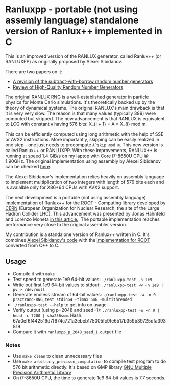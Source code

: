 # Ranluxpp - portable (not using assemly language) standalone version of Ranlux++ implemented in C

This is an improved version of the RANLUX generator, called Ranlux++ (or RANLUXPP) as originally proposed by Alexei Sibidanov.

There are two papers on it:
* [A revision of the subtract-with-borrow random number generators](https://arxiv.org/pdf/1705.03123.pdf)
* [Review of High-Quality Random Number Generators](https://arxiv.org/pdf/1903.01247.pdf)

The [original RANLUX RNG](https://www.math.utah.edu/software/gsl/gsl-ref_252.html) is a well-established generator in particle physics for Monte Carlo simulations. It's theoretically backed up by the theory of dynamical systems. The original RANLUX's main drawback is that it is very very slow. The reason is that many values (typically 389) were computed but skipped. The new advancement is that RANLUX is equivalent to LCG with constant `A` having 576 bits: X_{i + 1} = A * X_{i} mod m.

This can be efficiently computed using long arithmetic with the help of SSE or AVX2 instructions. More importantly, skipping can be easily realized in one step - one just needs to precompute `A^skip mod m`. This new version is called Ranlux++ or RANLUXPP. With these improvements, RANLUX++ is running at speed 1.4 GiB/s on my laptop with Core i7-8650U CPU @ 1.90GHz. The original implementation using assembly by Alexei Sibidanov can be checked [here](https://github.com/sibidanov/ranluxpp).

The Alexei Sibidanov's implementation relies heavily on assembly language to implement multiplication of two integers with length of 576 bits each and is avaialble only for X86+64 CPUs with AVX2 support. 

The next development is a portable (not using assembly language) implementation of Ranlux++ for the [ROOT](https://en.wikipedia.org/wiki/ROOT) - Computing library developed by [CERN](https://en.wikipedia.org/wiki/CERN) (European Organization for Nuclear Research, the site of the Large Hadron Collider LHC). This advancement was presented by Jonas Hahnfeld and Lorenzo Moneta [in this article.](https://arxiv.org/abs/2106.02504). The portable implementation reaches performance very close to the original assembler version.

My contribution is a standalone version of Ranlux++ written in C. It's combines [Alexei Sibidanov's code](https://github.com/sibidanov/ranluxpp) with the [implementation for ROOT](https://github.com/root-project/root/tree/master/math/mathcore/src/ranluxpp) converted from C++ to C.

## Usage
* Compile it with `make`
* Test speed to generate 1e9 64-bit values: `./ranluxpp-test -n 1e9`
* Write out first 1e9 64-bit values to stdout: `./ranluxpp-test -w -n 1e9 | pv > /dev/null`
* Generate endless stream of 64-bit values: `./ranluxpp-test -w -n 0 | practrand-RNG_test stdin64 -tlmax 64G -multithreaded`
* `./ranluxpp-test --help` to get info on usage
* Verify output (using p=2048 and seed=1): `./ranluxpp-test -w -n 0 | head -c 7200 | sha256sum`. Hash: 67a0ef6f442519d7f674c721a3ebeb175005fc9fe6b17b359b39725dfa393819
* Compare it with `ranluxpp_p_2048_seed_1.output` file


### Notes
* Use `make clean` to clean unnecessary files
* Use `make arbitrary_precison_computation` to compile test program to do 576 bit arithmetic directly. It's based on GMP library [GNU Multiple Precision Arithmetic Library]()
* On i7-8650U CPU, the time to generate 1e9 64-bit values is 7.7 seconds.
